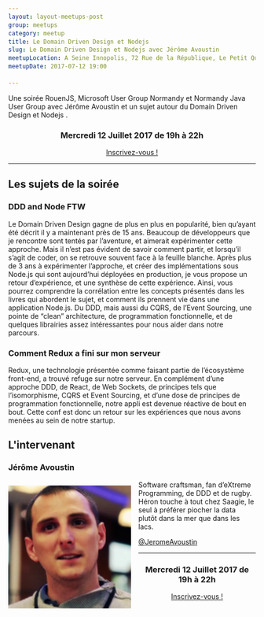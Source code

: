 ```yaml
---
layout: layout-meetups-post
group: meetups
category: meetup
title: Le Domain Driven Design et Nodejs
slug: Le Domain Driven Design et Nodejs avec Jérôme Avoustin
meetupLocation: A Seine Innopolis, 72 Rue de la République, Le Petit Quevilly
meetupDate: 2017-07-12 19:00

---
```


Une soirée RouenJS, Microsoft User Group Normandy et Normandy Java User Group avec Jérôme Avoustin et un sujet autour du Domain Driven Design et Nodejs .

<div style="text-align: center;">
  <h3>Mercredi 12 Juillet 2017 de 19h à 22h</h3>
  <p>
    <a class="button" target="_blank" href="http://meetu.ps/e/D0jdp/B5s8T/f">
      Inscrivez-vous !
    </a>
  </p>
</div>

----

## Les sujets de la soirée

### DDD and Node FTW


Le Domain Driven Design gagne de plus en plus en popularité, bien qu’ayant été décrit il y a maintenant près de 15 ans. Beaucoup de développeurs que je rencontre sont tentés par l’aventure, et aimerait expérimenter cette approche. Mais il n’est pas évident de savoir comment partir, et lorsqu’il s’agit de coder, on se retrouve souvent face à la feuille blanche. Après plus de 3 ans à expérimenter l’approche, et créer des implémentations sous Node.js qui sont aujourd’hui déployées en production, je vous propose un retour d’expérience, et une synthèse de cette expérience. Ainsi, vous pourrez comprendre la corrélation entre les concepts présentés dans les livres qui abordent le sujet, et comment ils prennent vie dans une application Node.js. Du DDD, mais aussi du CQRS, de l’Event Sourcing, une pointe de “clean” architecture, de programmation fonctionnelle, et de quelques librairies assez intéressantes pour nous aider dans notre parcours.

### Comment Redux a fini sur mon serveur

Redux, une technologie présentée comme faisant partie de l’écosystème front-end, a trouvé refuge sur notre serveur. En complément d’une approche DDD, de React, de Web Sockets, de principes tels que l’isomorphisme, CQRS et Event Sourcing, et d’une dose de principes de programmation fonctionnelle, notre appli est devenue réactive de bout en bout. Cette conf est donc un retour sur les expériences que nous avons menées au sein de notre startup.



## L'intervenant

### Jérôme Avoustin

<img src="/images/meetups/javoustin.png" alt="Jérôme Avoustin" width="250" style="float: left; margin: 10px 15px 0px 0px;"/>

<p style="overflow: auto;">Software craftsman, fan d’eXtreme Programming, de DDD et de rugby. Héron touche à tout chez Saagie, le seul à préférer piocher la data plutôt dans la mer que dans les lacs.</p>
<a href="https://twitter.com/JeromeAvoustin">@JeromeAvoustin</a>


----

<div style="text-align: center;">
  <h3>Mercredi 12 Juillet 2017 de 19h à 22h</h3>
  <p>
    <a class="button" target="_blank"
    href="http://meetu.ps/e/D0jdp/B5s8T/f">
      Inscrivez-vous !
    </a>
  </p>
</div>
